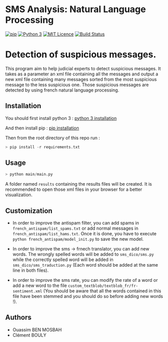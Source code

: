 SMS Analysis: Natural Language Processing
=========================================

[![pip](https://img.shields.io/badge/pip-v9.0.1-blue.svg)](https://pypi.python.org/pypi/pip) [![Python 3](https://img.shields.io/badge/Python-3.5%2C%203.6-blue.svg)](https://docs.python.org/3/) [![MIT Licence](https://img.shields.io/github/license/ouassimBenMosbah/sms_analysis.svg)](https://github.com/ouassimBenMosbah/sms_analysis/blob/master/LICENSE) [![Build Status](https://travis-ci.org/ouassimBenMosbah/sms_analysis.svg?branch=master)](https://travis-ci.org/ouassimBenMosbah/sms_analysis)

# Detection of suspicious messages.

This program aim to help judicial experts to detect suspicious messages. It takes as a parameter an xml file containing all the messages and output a new xml file containing many messages sorted from the most suspicious message to the less suspicious one. Those suspicious messages are detected by using french natural language processing.

## Installation

You should first install python 3 :
[python 3 installation](https://www.python.org/downloads/)

And then install pip :
[pip installation](https://pip.pypa.io/en/stable/installing/)

Then from the root directory of this repo run :
```python
> pip install -r requirements.txt
```

## Usage

```python
> python main/main.py
```
A folder named `results` containing the results files will be created. It is recommended to open those xml files in your browser for a better visualization.

## Customization

- In order to improve the antispam filter, you can add spams in `french_antispam/list_spams.txt` or add normal messages in `french_antispam/list_hams.txt`. Once it is done, you have to execute `python french_antispam/model_init.py` to save the new model.

- In order to improve the sms -> frnech translator, you can add new words. The wrongly spelled words will be added to `sms_dico/sms.py` while the correctly spelled word will be added in `sms_dico/sms_traduction.py` (Each word should be added at the same line in both files).

- In order to improve the sms rate, you can modify the rate of a word or add a new word to the file `custom_textblob/textblob_fr/fr-sentiment.xml` (You should be aware that  all the words contained in this file have been stemmed and you should do so before adding new words !).

## Authors

- Ouassim BEN MOSBAH
- Clément BOULY

